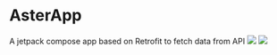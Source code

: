 # AsterApp
A jetpack compose app based on Retrofit to fetch data from API
![](/app/asterSplash.jpeg) 
![](/app/asterData.jpeg)
